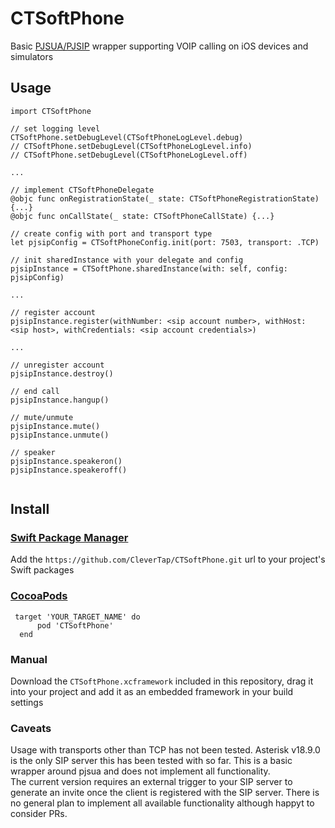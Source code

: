 # CTSoftPhone

Basic [PJSUA/PJSIP](https://www.pjsip.org/) wrapper supporting VOIP calling on iOS devices and simulators

## Usage

```
import CTSoftPhone

// set logging level
CTSoftPhone.setDebugLevel(CTSoftPhoneLogLevel.debug)
// CTSoftPhone.setDebugLevel(CTSoftPhoneLogLevel.info)
// CTSoftPhone.setDebugLevel(CTSoftPhoneLogLevel.off)

... 

// implement CTSoftPhoneDelegate
@objc func onRegistrationState(_ state: CTSoftPhoneRegistrationState) {...}
@objc func onCallState(_ state: CTSoftPhoneCallState) {...}

// create config with port and transport type
let pjsipConfig = CTSoftPhoneConfig.init(port: 7503, transport: .TCP)

// init sharedInstance with your delegate and config
pjsipInstance = CTSoftPhone.sharedInstance(with: self, config: pjsipConfig)

...

// register account
pjsipInstance.register(withNumber: <sip account number>, withHost: <sip host>, withCredentials: <sip account credentials>)
 
...
 
// unregister account 
pjsipInstance.destroy()

// end call 
pjsipInstance.hangup()
 
// mute/unmute
pjsipInstance.mute()
pjsipInstance.unmute()
 
// speaker
pjsipInstance.speakeron()
pjsipInstance.speakeroff()
 
```


## Install

### [Swift Package Manager](https://swift.org/package-manager/) 

Add the `https://github.com/CleverTap/CTSoftPhone.git` url to your project's Swift packages

### [CocoaPods](https://cocoapods.org)

```
 target 'YOUR_TARGET_NAME' do  
      pod 'CTSoftPhone'  
  end 
```

### Manual

Download the `CTSoftPhone.xcframework` included in this repository, drag it into your project and add it as an embedded framework in your build settings

### Caveats
Usage with transports other than TCP has not been tested.
Asterisk v18.9.0 is the only SIP server this has been tested with so far.
This is a basic wrapper around pjsua and does not implement all functionality.  
The current version requires an external trigger to your SIP server to generate an invite once the client is registered with the SIP server.
There is no general plan to implement all available functionality although happyt to consider PRs.
